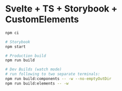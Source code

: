 # Svelte + TS + Storybook + CustomElements

```bash
npm ci
```

```bash
# Storybook
npm start

# Production build
npm run build

# Dev Builds (watch mode)
# run following to two separate terminals:
npm run build:components -- -w --no-emptyOutDir
npm run build:elements -- -w
```
